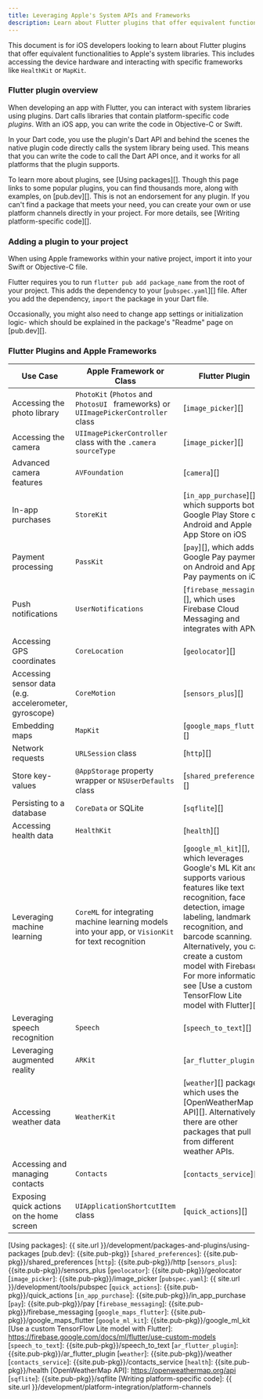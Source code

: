 ```yaml
---
title: Leveraging Apple's System APIs and Frameworks
description: Learn about Flutter plugins that offer equivalent functionalities to Apple's frameworks
---
```


This document is for iOS developers looking to learn about 
Flutter plugins that offer equivalent functionalities 
to Apple's system libraries. This includes accessing 
the device hardware and interacting 
with specific frameworks like `HealthKit` or `MapKit`.

<!-- Add once SwiftUI PR is merged -->
<!-- For an overview of how the SwiftUI framework compares to Flutter, 
see [Learning Flutter as a SwiftUI developer][].  -->

### Flutter plugin overview
When developing an app with Flutter, you can interact 
with system libraries using plugins. 
Dart calls libraries that contain platform-specific code _plugins_. 
With an iOS app, you can write the code in Objective-C or Swift. 

In your Dart code, you use the plugin's Dart API and 
behind the scenes the native plugin code directly calls
the system library being used. This means that you can write 
the code to call the Dart API once, 
and it works for all platforms that the plugin supports.

To learn more about plugins, see [Using packages][]. 
Though this page links to some popular plugins,
you can find thousands more, along with examples, 
on [pub.dev][]. This is not an endorsement for any plugin.
If you can't find a package that meets your need, 
you can create your own or use platform channels directly in your project. 
For more details, see [Writing platform-specific code][]. 

### Adding a plugin to your project
When using Apple frameworks within your native project, 
import it into your Swift or Objective-C file. 

Flutter requires you to run `flutter pub add package_name` 
from the root of your project. This adds 
the dependency to your [`pubspec.yaml`][] file.
After you add the dependency, `import` the package
in your Dart file. 

Occasionally, you might also need to change app settings or 
initialization logic- which should be explained in the package's 
"Readme" page on [pub.dev][].

### Flutter Plugins and Apple Frameworks

| Use Case | Apple Framework or Class | Flutter Plugin |
| -------- | --------------- | -------------- |
| Accessing the photo library | `PhotoKit` (`Photos` and `PhotosUI ` frameworks) or `UIImagePickerController` class | [`image_picker`][] |
| Accessing the camera | `UIImagePickerController` class with the `.camera` `sourceType` | [`image_picker`][] |
| Advanced camera features | `AVFoundation` | [`camera`][]  |
| In-app purchases | `StoreKit` | [`in_app_purchase`][], which supports both Google Play Store on Android and Apple App Store on iOS |
| Payment processing | `PassKit` | [`pay`][], which adds Google Pay payments on Android and Apple Pay payments on iOS. |
| Push notifications | `UserNotifications` | [`firebase_messaging`][], which uses Firebase Cloud Messaging and integrates with APNs| 
| Accessing GPS coordinates | `CoreLocation` | [`geolocator`][] |
| Accessing sensor data (e.g. accelerometer, gyroscope) | `CoreMotion`  | [`sensors_plus`][] |
| Embedding maps | `MapKit` | [`google_maps_flutter`][] |
| Network requests| `URLSession` class | [`http`][] |
| Store key-values | `@AppStorage` property wrapper or `NSUserDefaults` class| [`shared_preferences`][] |
| Persisting to a database | `CoreData` or SQLite | [`sqflite`][] |
| Accessing health data | `HealthKit`| [`health`][] |
| Leveraging machine learning | `CoreML` for integrating machine learning models into your app, or `VisionKit` for text recognition | [`google_ml_kit`][], which leverages Google's ML Kit and supports various features like text recognition, face detection, image labeling, landmark recognition, and barcode scanning. Alternatively, you can create a custom model with Firebase. For more information, see [Use a custom TensorFlow Lite model with Flutter][]. |
| Leveraging speech recognition | `Speech`| [`speech_to_text`][]|
| Leveraging augmented reality  | `ARKit`| [`ar_flutter_plugin`][]|
| Accessing weather data  | `WeatherKit`| [`weather`][] package, which uses the [OpenWeatherMap API][]. Alternatively, there are other packages that pull from different weather APIs.|
| Accessing and managing contacts | `Contacts`| [`contacts_service`][]|
| Exposing quick actions on the home screen | `UIApplicationShortcutItem` class | [`quick_actions`][]|


<!-- [Learning Flutter as a SwiftUI developer]: -->
[Using packages]: {{ site.url }}/development/packages-and-plugins/using-packages
[pub.dev]: {{site.pub-pkg}}
[`shared_preferences`]: {{site.pub-pkg}}/shared_preferences
[`http`]: {{site.pub-pkg}}/http
[`sensors_plus`]: {{site.pub-pkg}}/sensors_plus
[`geolocator`]: {{site.pub-pkg}}/geolocator
[`image_picker`]: {{site.pub-pkg}}/image_picker
[`pubspec.yaml`]: {{ site.url }}/development/tools/pubspec
[`quick_actions`]: {{site.pub-pkg}}/quick_actions
[`in_app_purchase`]: {{site.pub-pkg}}/in_app_purchase
[`pay`]: {{site.pub-pkg}}/pay
[`firebase_messaging`]: {{site.pub-pkg}}/firebase_messaging
[`google_maps_flutter`]: {{site.pub-pkg}}/google_maps_flutter
[`google_ml_kit`]: {{site.pub-pkg}}/google_ml_kit
[Use a custom TensorFlow Lite model with Flutter]: https://firebase.google.com/docs/ml/flutter/use-custom-models
[`speech_to_text`]: {{site.pub-pkg}}/speech_to_text
[`ar_flutter_plugin`]: {{site.pub-pkg}}/ar_flutter_plugin
[`weather`]: {{site.pub-pkg}}/weather
[`contacts_service`]: {{site.pub-pkg}}/contacts_service
[`health`]: {{site.pub-pkg}}/health
[OpenWeatherMap API]: https://openweathermap.org/api
[`sqflite`]: {{site.pub-pkg}}/sqflite
[Writing platform-specific code]: {{ site.url }}/development/platform-integration/platform-channels